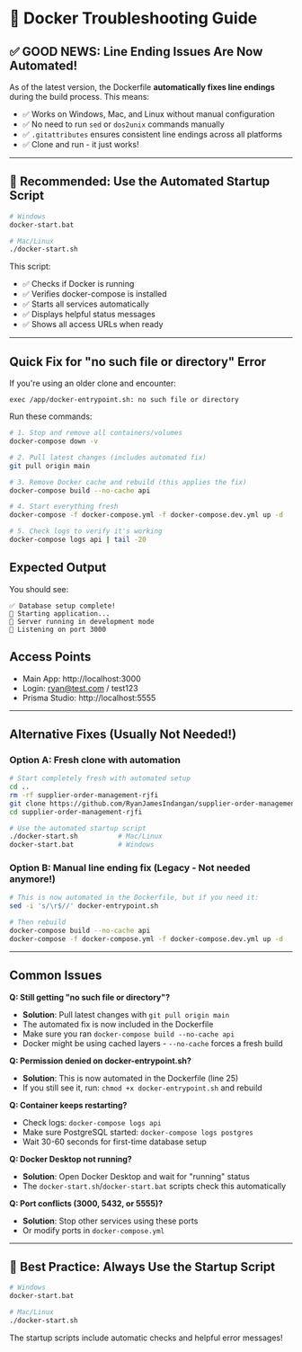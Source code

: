 # 🔧 Docker Troubleshooting Guide

## ✅ **GOOD NEWS: Line Ending Issues Are Now Automated!**

As of the latest version, the Dockerfile **automatically fixes line endings** during the build process. This means:
- ✅ Works on Windows, Mac, and Linux without manual configuration
- ✅ No need to run `sed` or `dos2unix` commands manually
- ✅ `.gitattributes` ensures consistent line endings across all platforms
- ✅ Clone and run - it just works!

---

## 🚀 Recommended: Use the Automated Startup Script

```bash
# Windows
docker-start.bat

# Mac/Linux
./docker-start.sh
```

This script:
- ✅ Checks if Docker is running
- ✅ Verifies docker-compose is installed
- ✅ Starts all services automatically
- ✅ Displays helpful status messages
- ✅ Shows all access URLs when ready

---

## Quick Fix for "no such file or directory" Error

If you're using an older clone and encounter:
```
exec /app/docker-entrypoint.sh: no such file or directory
```

Run these commands:

```bash
# 1. Stop and remove all containers/volumes
docker-compose down -v

# 2. Pull latest changes (includes automated fix)
git pull origin main

# 3. Remove Docker cache and rebuild (this applies the fix)
docker-compose build --no-cache api

# 4. Start everything fresh
docker-compose -f docker-compose.yml -f docker-compose.dev.yml up -d

# 5. Check logs to verify it's working
docker-compose logs api | tail -20
```

## Expected Output

You should see:
```
✅ Database setup complete!
🚀 Starting application...
🚀 Server running in development mode
📡 Listening on port 3000
```

## Access Points

- Main App: http://localhost:3000
- Login: ryan@test.com / test123
- Prisma Studio: http://localhost:5555

---

## Alternative Fixes (Usually Not Needed!)

### Option A: Fresh clone with automation
```bash
# Start completely fresh with automated setup
cd ..
rm -rf supplier-order-management-rjfi
git clone https://github.com/RyanJamesIndangan/supplier-order-management-rjfi.git
cd supplier-order-management-rjfi

# Use the automated startup script
./docker-start.sh          # Mac/Linux
docker-start.bat           # Windows
```

### Option B: Manual line ending fix (Legacy - Not needed anymore!)
```bash
# This is now automated in the Dockerfile, but if you need it:
sed -i 's/\r$//' docker-entrypoint.sh

# Then rebuild
docker-compose build --no-cache api
docker-compose -f docker-compose.yml -f docker-compose.dev.yml up -d
```

---

## Common Issues

**Q: Still getting "no such file or directory"?**
- **Solution**: Pull latest changes with `git pull origin main`
- The automated fix is now included in the Dockerfile
- Make sure you ran `docker-compose build --no-cache api`
- Docker might be using cached layers - `--no-cache` forces a fresh build

**Q: Permission denied on docker-entrypoint.sh?**
- **Solution**: This is now automated in the Dockerfile (line 25)
- If you still see it, run: `chmod +x docker-entrypoint.sh` and rebuild

**Q: Container keeps restarting?**
- Check logs: `docker-compose logs api`
- Make sure PostgreSQL started: `docker-compose logs postgres`
- Wait 30-60 seconds for first-time database setup

**Q: Docker Desktop not running?**
- **Solution**: Open Docker Desktop and wait for "running" status
- The `docker-start.sh`/`docker-start.bat` scripts check this automatically

**Q: Port conflicts (3000, 5432, or 5555)?**
- **Solution**: Stop other services using these ports
- Or modify ports in `docker-compose.yml`

---

## 🎯 Best Practice: Always Use the Startup Script

```bash
# Windows
docker-start.bat

# Mac/Linux
./docker-start.sh
```

The startup scripts include automatic checks and helpful error messages!

